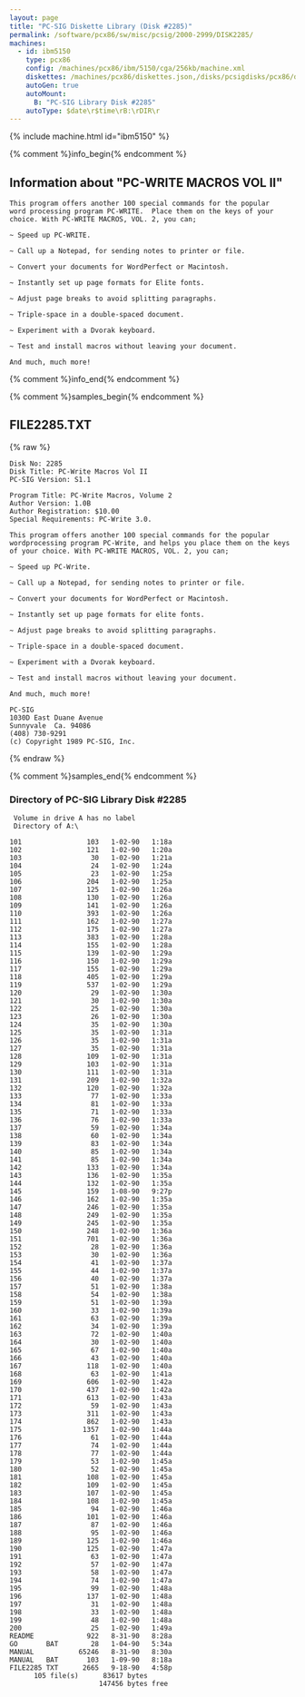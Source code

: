 ```yaml
---
layout: page
title: "PC-SIG Diskette Library (Disk #2285)"
permalink: /software/pcx86/sw/misc/pcsig/2000-2999/DISK2285/
machines:
  - id: ibm5150
    type: pcx86
    config: /machines/pcx86/ibm/5150/cga/256kb/machine.xml
    diskettes: /machines/pcx86/diskettes.json,/disks/pcsigdisks/pcx86/diskettes.json
    autoGen: true
    autoMount:
      B: "PC-SIG Library Disk #2285"
    autoType: $date\r$time\rB:\rDIR\r
---
```


{% include machine.html id="ibm5150" %}

{% comment %}info_begin{% endcomment %}

## Information about "PC-WRITE MACROS VOL II"

    This program offers another 100 special commands for the popular
    word processing program PC-WRITE.  Place them on the keys of your
    choice. With PC-WRITE MACROS, VOL. 2, you can;
    
    ~ Speed up PC-WRITE.
    
    ~ Call up a Notepad, for sending notes to printer or file.
    
    ~ Convert your documents for WordPerfect or Macintosh.
    
    ~ Instantly set up page formats for Elite fonts.
    
    ~ Adjust page breaks to avoid splitting paragraphs.
    
    ~ Triple-space in a double-spaced document.
    
    ~ Experiment with a Dvorak keyboard.
    
    ~ Test and install macros without leaving your document.
    
    And much, much more!
{% comment %}info_end{% endcomment %}

{% comment %}samples_begin{% endcomment %}

## FILE2285.TXT

{% raw %}
```
Disk No: 2285                                                           
Disk Title: PC-Write Macros Vol II                                      
PC-SIG Version: S1.1                                                    
                                                                        
Program Title: PC-Write Macros, Volume 2                                
Author Version: 1.0B                                                    
Author Registration: $10.00                                             
Special Requirements: PC-Write 3.0.                                     
                                                                        
This program offers another 100 special commands for the popular        
wordprocessing program PC-Write, and helps you place them on the keys   
of your choice. With PC-WRITE MACROS, VOL. 2, you can;                  
                                                                        
~ Speed up PC-Write.                                                    
                                                                        
~ Call up a Notepad, for sending notes to printer or file.              
                                                                        
~ Convert your documents for WordPerfect or Macintosh.                  
                                                                        
~ Instantly set up page formats for elite fonts.                        
                                                                        
~ Adjust page breaks to avoid splitting paragraphs.                     
                                                                        
~ Triple-space in a double-spaced document.                             
                                                                        
~ Experiment with a Dvorak keyboard.                                    
                                                                        
~ Test and install macros without leaving your document.                
                                                                        
And much, much more!                                                    
                                                                        
PC-SIG                                                                  
1030D East Duane Avenue                                                 
Sunnyvale  Ca. 94086                                                    
(408) 730-9291                                                          
(c) Copyright 1989 PC-SIG, Inc.                                         
```
{% endraw %}

{% comment %}samples_end{% endcomment %}

### Directory of PC-SIG Library Disk #2285

     Volume in drive A has no label
     Directory of A:\

    101                103   1-02-90   1:18a
    102                121   1-02-90   1:20a
    103                 30   1-02-90   1:21a
    104                 24   1-02-90   1:24a
    105                 23   1-02-90   1:25a
    106                204   1-02-90   1:25a
    107                125   1-02-90   1:26a
    108                130   1-02-90   1:26a
    109                141   1-02-90   1:26a
    110                393   1-02-90   1:26a
    111                162   1-02-90   1:27a
    112                175   1-02-90   1:27a
    113                383   1-02-90   1:28a
    114                155   1-02-90   1:28a
    115                139   1-02-90   1:29a
    116                150   1-02-90   1:29a
    117                155   1-02-90   1:29a
    118                405   1-02-90   1:29a
    119                537   1-02-90   1:29a
    120                 29   1-02-90   1:30a
    121                 30   1-02-90   1:30a
    122                 25   1-02-90   1:30a
    123                 26   1-02-90   1:30a
    124                 35   1-02-90   1:30a
    125                 35   1-02-90   1:31a
    126                 35   1-02-90   1:31a
    127                 35   1-02-90   1:31a
    128                109   1-02-90   1:31a
    129                103   1-02-90   1:31a
    130                111   1-02-90   1:31a
    131                209   1-02-90   1:32a
    132                120   1-02-90   1:32a
    133                 77   1-02-90   1:33a
    134                 81   1-02-90   1:33a
    135                 71   1-02-90   1:33a
    136                 76   1-02-90   1:33a
    137                 59   1-02-90   1:34a
    138                 60   1-02-90   1:34a
    139                 83   1-02-90   1:34a
    140                 85   1-02-90   1:34a
    141                 85   1-02-90   1:34a
    142                133   1-02-90   1:34a
    143                136   1-02-90   1:35a
    144                132   1-02-90   1:35a
    145                159   1-08-90   9:27p
    146                162   1-02-90   1:35a
    147                246   1-02-90   1:35a
    148                249   1-02-90   1:35a
    149                245   1-02-90   1:35a
    150                248   1-02-90   1:36a
    151                701   1-02-90   1:36a
    152                 28   1-02-90   1:36a
    153                 30   1-02-90   1:36a
    154                 41   1-02-90   1:37a
    155                 44   1-02-90   1:37a
    156                 40   1-02-90   1:37a
    157                 51   1-02-90   1:38a
    158                 54   1-02-90   1:38a
    159                 51   1-02-90   1:39a
    160                 33   1-02-90   1:39a
    161                 63   1-02-90   1:39a
    162                 34   1-02-90   1:39a
    163                 72   1-02-90   1:40a
    164                 30   1-02-90   1:40a
    165                 67   1-02-90   1:40a
    166                 43   1-02-90   1:40a
    167                118   1-02-90   1:40a
    168                 63   1-02-90   1:41a
    169                606   1-02-90   1:42a
    170                437   1-02-90   1:42a
    171                613   1-02-90   1:43a
    172                 59   1-02-90   1:43a
    173                311   1-02-90   1:43a
    174                862   1-02-90   1:43a
    175               1357   1-02-90   1:44a
    176                 61   1-02-90   1:44a
    177                 74   1-02-90   1:44a
    178                 77   1-02-90   1:44a
    179                 53   1-02-90   1:45a
    180                 52   1-02-90   1:45a
    181                108   1-02-90   1:45a
    182                109   1-02-90   1:45a
    183                107   1-02-90   1:45a
    184                108   1-02-90   1:45a
    185                 94   1-02-90   1:46a
    186                101   1-02-90   1:46a
    187                 87   1-02-90   1:46a
    188                 95   1-02-90   1:46a
    189                125   1-02-90   1:46a
    190                125   1-02-90   1:47a
    191                 63   1-02-90   1:47a
    192                 57   1-02-90   1:47a
    193                 58   1-02-90   1:47a
    194                 74   1-02-90   1:47a
    195                 99   1-02-90   1:48a
    196                137   1-02-90   1:48a
    197                 31   1-02-90   1:48a
    198                 33   1-02-90   1:48a
    199                 48   1-02-90   1:48a
    200                 25   1-02-90   1:49a
    README             922   8-31-90   8:28a
    GO       BAT        28   1-04-90   5:34a
    MANUAL           65246   8-31-90   8:30a
    MANUAL   BAT       103   1-09-90   8:18a
    FILE2285 TXT      2665   9-18-90   4:58p
          105 file(s)      83617 bytes
                          147456 bytes free

